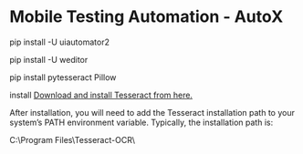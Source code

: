 # Mobile Testing Automation - AutoX

pip install -U uiautomator2

pip install -U weditor

pip install pytesseract Pillow

install [Download and install Tesseract from here.](https://github.com/UB-Mannheim/tesseract/wiki)

After installation, you will need to add the Tesseract installation path to your system’s PATH environment variable. Typically, the installation path is:

C:\Program Files\Tesseract-OCR\